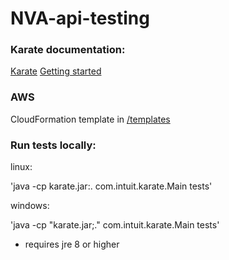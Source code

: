 # NVA-api-testing

### Karate documentation:

[Karate](https://intuit.github.io/karate)
[Getting started](https://intuit.github.io/karate#getting-started)

### AWS

CloudFormation template in [/templates](https://github.com/BIBSYSDEV/NVA-api-testing/blob/develop/templates/api_test_deploy.yml)

### Run tests locally:

linux:

'java -cp karate.jar:. com.intuit.karate.Main tests'

windows:

'java -cp "karate.jar;." com.intuit.karate.Main tests'
- requires jre 8 or higher
